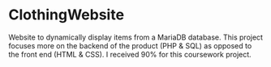 # ClothingWebsite

Website to dynamically display items from a MariaDB database. This project focuses more on the backend of the product (PHP & SQL) as opposed to the front end (HTML & CSS). I received 90% for this coursework project.
